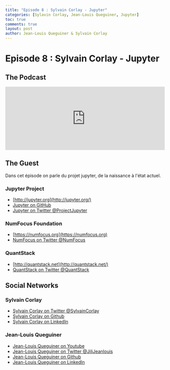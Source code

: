 ```yaml
---
title: "Episode 8 : Sylvain Corlay - Jupyter"
categories: [Sylavin Corlay, Jean-Louis Queguiner, Jupyter]
toc: true
comments: true
layout: post
author: Jean-Louis Queguiner & Sylvain Corlay
---
```

# Episode 8 : Sylvain Corlay - Jupyter

## The Podcast

<iframe src="https://widget.spreaker.com/player?episode_id=16391681&theme=light&playlist=false&playlist-continuous=false&autoplay=false&live-autoplay=false&chapters-image=true&episode_image_position=right&hide-logo=false&hide-likes=false&hide-comments=false&hide-sharing=false&hide-download=true" width="100%" height="200px" frameborder="0"></iframe>

## The Guest
Dans cet épisode on parle du projet jupyter, de la naissance à l'état actuel.

### Jupyter Project
- [http://jupyter.org](http://jupyter.org/)
- [Jupyter on GitHub](https://github.com/jupyter)
- [Jupyter on Twitter @ProjectJupyter](https://twitter.com/ProjectJupyter)

### NumFocus Foundation
- [https://numfocus.org](https://numfocus.org)
- [NumFocus on Twitter @NumFocus](https://twitter.com/NumFOCUS)

### QuantStack
- [http://quantstack.net](http://quantstack.net/)
- [QuantStack on Twitter @QuantStack](https://twitter.com/QuantStack)


## Social Networks

### Sylvain Corlay
- [Sylvain Corlay on Twitter @SylvainCorlay](https://twitter.com/SylvainCorlay)
- [Sylvain Corlay on Github](https://github.com/sylvaincorlay)
- [Sylvain Corlay on LinkedIn](https://fr.linkedin.com/in/sylvaincorlay)

### Jean-Louis Queguiner
- [Jean-Louis Queguiner on Youtube](https://www.youtube.com/channel/UCVso5UVvQeGAuwbksmA95iA)
- [Jean-Louis Queguiner on Twitter @JiliJeanlouis](https://twitter.com/JiliJeanlouis)
- [Jean-Louis Queguiner on Github](https://github.com/jqueguiner)
- [Jean-Louis Queguiner on LinkedIn](https://fr.linkedin.com/in/jlqueguiner)
